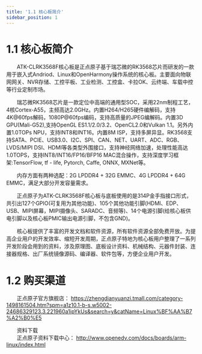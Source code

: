 ```yaml
---
title: '1.1 核心板简介'
sidebar_position: 1
---
```


# 1.1 核心板简介

&emsp;&emsp;ATK-CLRK3568F核心板是正点原子基于瑞芯微的RK3568芯片而研发的一款用于嵌入式Andriod、Linux和OpenHarmony操作系统的核心板。主要面向物联网网关、NVR存储、工控平板、工业检测、工控盒、卡拉OK、云终端、车载中控等行业定制市场。

&emsp;&emsp;瑞芯微RK3568芯片是一款定位中高端的通用型SOC，采用22nm制程工艺，4核Cortex-A55，主频高达2.0GHz。内置H264/H265硬件编解码，支持4K@60fps解码，1080P@60fps编码，支持高质量的JPEG编解码。内置3D GPU(Mali-G52),支持OpenGL ES1.1/2.0/3.2、OpenCL2.0和Vulkan 1.1。另外内置1.0TOPs NPU，支持INT8和INT16。内置8M ISP，支持多屏异显。RK3568支持SATA、PCIE、USB3.0、I2C、SPI、CAN、NET、UART、ADC、RGB、LVDS/MIPI DSI、HDMI等各类型外围接口，支持神经网络加速，处理性能高达1.0TOPS，支持INT8/INT16/FP16/BFP16 MAC混合操作，支持深度学习框架:TensorFlow, tf - life, Pytorch, Caffe, ONNX, MXNet等。

&emsp;&emsp;内存方面有两种选配：2G LPDDR4 + 32G EMMC、4G LPDDR4 + 64G EMMC，满足大部分开发容量需求。

&emsp;&emsp;正点原子为ATK-CLRK3568F核心板与底板使用的是314P金手指接口形式，共引出127个GPIO(可复用为其他功能)、105个其他功能引脚(HDMI、EDP、USB、MIPI屏幕，MIPI摄像头、SARADC、音频等)、14个电源引脚(给核心板供电引脚以及核心板PMIC输出电源引脚，不包含GND)。

&emsp;&emsp;核心板提供了丰富的开发文档和软件资源，所有软件资源全部免费开放。为提高企业用户的开发效率、缩短开发周期，正点原子特地为核心板用户整理了一系列开发阶段会用到的资料，涉及原理图、底板设计资料、机械结构、元器件封装、连接器规格、出厂系统镜像源码、编译器、软件包等，方便企业用户开发。


# 1.2 购买渠道

&emsp;&emsp;正点原子官方旗舰店：
https://zhengdianyuanzi.tmall.com/category-1498161504.htm?spm=a1z10.1-b-s.w5002-24686329123.3.221960a1ipYkUs&search=y&catName=Linux%BF%AA%B7%A2%B0%E5

&emsp;&emsp;资料下载<br />
&emsp;&emsp;正点原子资料下载中心：
http://www.openedv.com/docs/boards/arm-linux/index.html 


